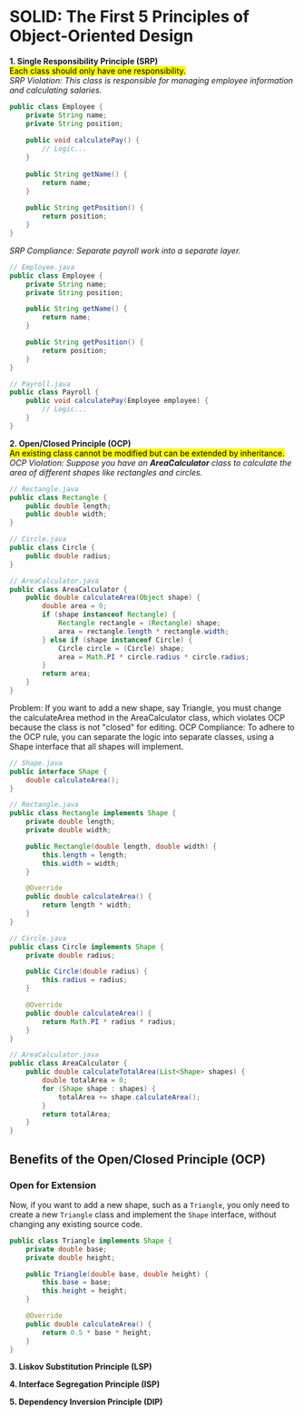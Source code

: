 # SOLID: The First 5 Principles of Object-Oriented Design

**1. Single Responsibility Principle (SRP)**  
<mark>Each class should only have one responsibility.</mark>  
*SRP Violation: This class is responsible for managing employee information and calculating salaries.*

```java
public class Employee {
    private String name;
    private String position;
    
    public void calculatePay() {
        // Logic...
    }
    
    public String getName() {
        return name;
    }
    
    public String getPosition() {
        return position;
    }
}
```

<i>SRP Compliance: Separate payroll work into a separate layer.</i>
```java
// Employee.java
public class Employee {
    private String name;
    private String position;

    public String getName() {
        return name;
    }

    public String getPosition() {
        return position;
    }
}

// Payroll.java
public class Payroll {
    public void calculatePay(Employee employee) {
        // Logic...
    }
}
```

**2. Open/Closed Principle (OCP)**  
<mark>An existing class cannot be modified but can be extended by inheritance.</mark>  
*OCP Violation: Suppose you have an **AreaCalculator** class to calculate the area of different shapes like rectangles and circles.*

```java
// Rectangle.java
public class Rectangle {
    public double length;
    public double width;
}

// Circle.java
public class Circle {
    public double radius;
}

// AreaCalculator.java
public class AreaCalculator {
    public double calculateArea(Object shape) {
        double area = 0;
        if (shape instanceof Rectangle) {
            Rectangle rectangle = (Rectangle) shape;
            area = rectangle.length * rectangle.width;
        } else if (shape instanceof Circle) {
            Circle circle = (Circle) shape;
            area = Math.PI * circle.radius * circle.radius;
        }
        return area;
    }
}
```
Problem: <span>If you want to add a new shape, say Triangle, you must change the calculateArea method in the AreaCalculator class, which violates OCP because the class is not "closed" for editing.</span>
OCP Compliance: To adhere to the OCP rule, you can separate the logic into separate classes, using a Shape interface that all shapes will implement.
```java
// Shape.java
public interface Shape {
    double calculateArea();
}

// Rectangle.java
public class Rectangle implements Shape {
    private double length;
    private double width;

    public Rectangle(double length, double width) {
        this.length = length;
        this.width = width;
    }

    @Override
    public double calculateArea() {
        return length * width;
    }
}

// Circle.java
public class Circle implements Shape {
    private double radius;

    public Circle(double radius) {
        this.radius = radius;
    }

    @Override
    public double calculateArea() {
        return Math.PI * radius * radius;
    }
}

// AreaCalculator.java
public class AreaCalculator {
    public double calculateTotalArea(List<Shape> shapes) {
        double totalArea = 0;
        for (Shape shape : shapes) {
            totalArea += shape.calculateArea();
        }
        return totalArea;
    }
}

```

## Benefits of the Open/Closed Principle (OCP)

### Open for Extension
Now, if you want to add a new shape, such as a `Triangle`, you only need to create a new `Triangle` class and implement the `Shape` interface, without changing any existing source code.

```java
public class Triangle implements Shape {
    private double base;
    private double height;

    public Triangle(double base, double height) {
        this.base = base;
        this.height = height;
    }

    @Override
    public double calculateArea() {
        return 0.5 * base * height;
    }
}
```

<b>3. Liskov Substitution Principle (LSP)</b>

<b>4. Interface Segregation Principle (ISP)</b>

<b>5. Dependency Inversion Principle (DIP)</b>
